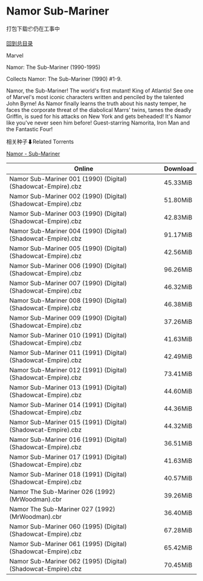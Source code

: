 # Namor Sub-Mariner

打包下载📦仍在工事中

[回到总目录](/Catalogs.md)

Marvel

Namor: The Sub-Mariner (1990-1995)

Collects Namor: The Sub-Mariner (1990) #1-9.



Namor, the Sub-Mariner! The world's first mutant! King of Atlantis! See one of Marvel's most iconic characters written and penciled by the talented John Byrne! As Namor finally learns the truth about his nasty temper, he faces the corporate threat of the diabolical Marrs' twins, tames the deadly Griffin, is sued for his attacks on New York and gets beheaded! It's Namor like you've never seen him before! Guest-starring Namorita, Iron Man and the Fantastic Four!





相关种子⬇Related Torrents

[Namor - Sub-Mariner](https://github.com/alicewish/markdown/blob/master/torrent/Namor---Sub-Mariner.md)

Online | Download
--- | ---
Namor Sub-Mariner 001 (1990) (Digital) (Shadowcat-Empire).cbz | 45.33MiB
Namor Sub-Mariner 002 (1990) (Digital) (Shadowcat-Empire).cbz | 51.80MiB
Namor Sub-Mariner 003 (1990) (Digital) (Shadowcat-Empire).cbz | 42.83MiB
Namor Sub-Mariner 004 (1990) (Digital) (Shadowcat-Empire).cbz | 91.17MiB
Namor Sub-Mariner 005 (1990) (Digital) (Shadowcat-Empire).cbz | 42.56MiB
Namor Sub-Mariner 006 (1990) (Digital) (Shadowcat-Empire).cbz | 96.26MiB
Namor Sub-Mariner 007 (1990) (Digital) (Shadowcat-Empire).cbz | 46.32MiB
Namor Sub-Mariner 008 (1990) (Digital) (Shadowcat-Empire).cbz | 46.38MiB
Namor Sub-Mariner 009 (1990) (Digital) (Shadowcat-Empire).cbz | 37.26MiB
Namor Sub-Mariner 010 (1991) (Digital) (Shadowcat-Empire).cbz | 41.63MiB
Namor Sub-Mariner 011 (1991) (Digital) (Shadowcat-Empire).cbz | 42.49MiB
Namor Sub-Mariner 012 (1991) (Digital) (Shadowcat-Empire).cbz | 73.41MiB
Namor Sub-Mariner 013 (1991) (Digital) (Shadowcat-Empire).cbz | 44.60MiB
Namor Sub-Mariner 014 (1991) (Digital) (Shadowcat-Empire).cbz | 44.36MiB
Namor Sub-Mariner 015 (1991) (Digital) (Shadowcat-Empire).cbz | 44.32MiB
Namor Sub-Mariner 016 (1991) (Digital) (Shadowcat-Empire).cbz | 36.51MiB
Namor Sub-Mariner 017 (1991) (Digital) (Shadowcat-Empire).cbz | 41.63MiB
Namor Sub-Mariner 018 (1991) (Digital) (Shadowcat-Empire).cbz | 40.57MiB
Namor The Sub-Mariner 026 (1992) (MrWoodman).cbr | 39.26MiB
Namor The Sub-Mariner 027 (1992) (MrWoodman).cbr | 36.40MiB
Namor Sub-Mariner 060 (1995) (Digital) (Shadowcat-Empire).cbz | 67.28MiB
Namor Sub-Mariner 061 (1995) (Digital) (Shadowcat-Empire).cbz | 65.42MiB
Namor Sub-Mariner 062 (1995) (Digital) (Shadowcat-Empire).cbz | 70.45MiB